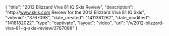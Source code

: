 {
    "title": "2012 Blizzard Viva 81 IQ Skis Review",
    "description": "http:\/\/www.skis.com Review for the 2012 Blizzard Viva 81 IQ Skis",
    "videoid": "3767098",
    "date_created": "1411361262",
    "date_modified": "1418182022",
    "type": "captivate",
    "layout": "video",
    "url": "\/v\/2012-blizzard-viva-81-iq-skis-review\/3767098"
}